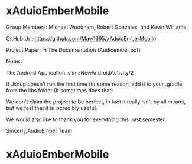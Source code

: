 # xAduioEmberMobile
Group Members: Michael Woodham, Robert Gonzales, and Kevin Williams

GitHub Url: https://github.com/Maw1395/xAduioEmberMobile

Project Paper: In The Documentation (Audioember.pdf)

Notes:

The Android Application is in zNewAndroidActivity/2

If Jsoup doesn't run the first time for some reason, add it to your .gradle from the libs folder (It sometimes does that)

We don't claim the project to be perfect, in fact it really isn't by all means, but we feel that it is incredibly useful. 

We would also like to thank you for everything this past semester.

Sincerly,AudioEmber Team 
# xAduioEmberMobile
